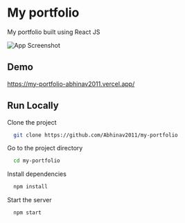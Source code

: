 # My portfolio

My portfolio built using React JS

![App Screenshot]()


## Demo

https://my-portfolio-abhinav2011.vercel.app/


## Run Locally

Clone the project

```bash
  git clone https://github.com/Abhinav2011/my-portfolio
```

Go to the project directory

```bash
  cd my-portfolio
```

Install dependencies

```bash
  npm install
```

Start the server

```bash
  npm start
```
